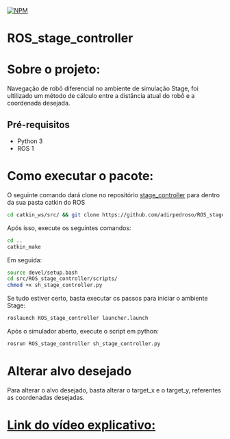 
[![NPM](https://img.shields.io/npm/l/react)](https://github.com/adirpedroso/ROS_stage_controller/blob/main/LICENSE)
# ROS_stage_controller


# Sobre o projeto:
Navegação de robô diferencial no ambiente de simulação Stage, foi ultilizado um método de cálculo entre a distância atual do robô e a coordenada desejada.
## Pré-requisitos

- Python 3
- ROS 1

# Como executar o pacote:

O seguinte comando dará clone no repositório [stage_controller](https://github.com/adirpedroso/ROS_stage_controller/tree/main) para dentro da sua pasta catkin do ROS
```bash
cd catkin_ws/src/ && git clone https://github.com/adirpedroso/ROS_stage_controller.git
```
Após isso, execute os seguintes comandos:
```bash
cd .. 
catkin_make
```
Em seguida:
```bash
source devel/setup.bash
cd src/ROS_stage_controller/scripts/
chmod +x sh_stage_controller.py 
```
Se tudo estiver certo, basta executar os passos para iniciar o ambiente Stage:
```bash
roslaunch ROS_stage_controller launcher.launch 
```
Após o simulador aberto, execute o script em python:
```bash
rosrun ROS_stage_controller sh_stage_controller.py 
```

# Alterar alvo desejado
Para alterar o alvo desejado, basta alterar o target_x e o target_y, referentes as coordenadas desejadas.

# [Link do vídeo explicativo:](https://www.youtube.com/watch?v=VhdIODw_JAA)


